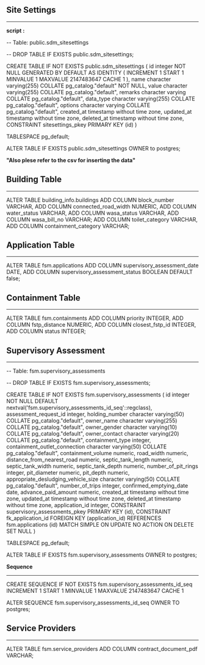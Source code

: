 ## Site Settings

---

**script :**

-- Table: public.sdm_sitesettings

-- DROP TABLE IF EXISTS public.sdm_sitesettings;

CREATE TABLE IF NOT EXISTS public.sdm_sitesettings
(
    id integer NOT NULL GENERATED BY DEFAULT AS IDENTITY ( INCREMENT 1 START 1 MINVALUE 1 MAXVALUE 2147483647 CACHE 1 ),
    name character varying(255) COLLATE pg_catalog."default" NOT NULL,
    value character varying(255) COLLATE pg_catalog."default",
    remarks character varying COLLATE pg_catalog."default",
    data_type character varying(255) COLLATE pg_catalog."default",
    options character varying COLLATE pg_catalog."default",
    created_at timestamp without time zone,
    updated_at timestamp without time zone,
    deleted_at timestamp without time zone,
    CONSTRAINT sitesettings_pkey PRIMARY KEY (id)
)

TABLESPACE pg_default;

ALTER TABLE IF EXISTS public.sdm_sitesettings
    OWNER to postgres;

**"Also plese refer to the csv for inserting the data"**

## Building Table

---

ALTER TABLE building_info.buildings
ADD COLUMN block_number VARCHAR,
ADD COLUMN connected_road_width NUMERIC,
ADD COLUMN water_status VARCHAR,
ADD COLUMN wasa_status VARCHAR,
ADD COLUMN wasa_bill_no VARCHAR;
ADD COLUMN toilet_category VARCHAR,
ADD COLUMN containment_category VARCHAR;

## Application Table

---

ALTER TABLE fsm.applications
ADD COLUMN supervisory_assessment_date DATE,
ADD COLUMN supervisory_assessment_status BOOLEAN DEFAULT false;

## Containment Table

---

ALTER TABLE fsm.containments
ADD COLUMN priority INTEGER,
ADD COLUMN fstp_distance NUMERIC,
ADD COLUMN closest_fstp_id INTEGER,
ADD COLUMN status INTEGER;

## Supervisory Assessment

---

-- Table: fsm.supervisory_assessments

-- DROP TABLE IF EXISTS fsm.supervisory_assessments;

CREATE TABLE IF NOT EXISTS fsm.supervisory_assessments
(
    id integer NOT NULL DEFAULT nextval('fsm.supervisory_assessments_id_seq'::regclass),
    assessment_request_id integer,
    holding_number character varying(50) COLLATE pg_catalog."default",
    owner_name character varying(255) COLLATE pg_catalog."default",
    owner_gender character varying(10) COLLATE pg_catalog."default",
    owner_contact character varying(20) COLLATE pg_catalog."default",
    containment_type integer,
    containment_outlet_connection character varying(50) COLLATE pg_catalog."default",
    containment_volume numeric,
    road_width numeric,
    distance_from_nearest_road numeric,
    septic_tank_length numeric,
    septic_tank_width numeric,
    septic_tank_depth numeric,
    number_of_pit_rings integer,
    pit_diameter numeric,
    pit_depth numeric,
    appropriate_desludging_vehicle_size character varying(50) COLLATE pg_catalog."default",
    number_of_trips integer,
    confirmed_emptying_date date,
    advance_paid_amount numeric,
    created_at timestamp without time zone,
    updated_at timestamp without time zone,
    deleted_at timestamp without time zone,
    application_id integer,
    CONSTRAINT supervisory_assessments_pkey PRIMARY KEY (id),
    CONSTRAINT fk_application_id FOREIGN KEY (application_id)
        REFERENCES fsm.applications (id) MATCH SIMPLE
        ON UPDATE NO ACTION
        ON DELETE SET NULL
)

TABLESPACE pg_default;

ALTER TABLE IF EXISTS fsm.supervisory_assessments
    OWNER to postgres;

**Sequence**

---

CREATE SEQUENCE IF NOT EXISTS fsm.supervisory_assessments_id_seq
    INCREMENT 1
    START 1
    MINVALUE 1
    MAXVALUE 2147483647
    CACHE 1

ALTER SEQUENCE fsm.supervisory_assessments_id_seq
    OWNER TO postgres;

## Service Providers

---

ALTER TABLE fsm.service_providers
ADD COLUMN contract_document_pdf VARCHAR;
